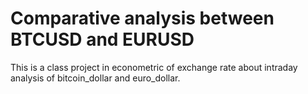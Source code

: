 # Comparative analysis between BTCUSD and EURUSD
This is a class project in econometric of exchange rate about intraday analysis of bitcoin_dollar and euro_dollar. 
